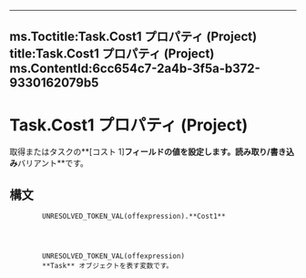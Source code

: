 

---
ms.Toctitle:Task.Cost1 プロパティ (Project)
title:Task.Cost1 プロパティ (Project)
ms.ContentId:6cc654c7-2a4b-3f5a-b372-9330162079b5
---
# Task.Cost1 プロパティ (Project)




取得またはタスクの**[コスト 1]**フィールドの値を設定します。読み取り/書き込み**バリアント**です。

## 構文

            UNRESOLVED_TOKEN_VAL(offexpression).**Cost1**




            UNRESOLVED_TOKEN_VAL(offexpression)
            **Task** オブジェクトを表す変数です。




